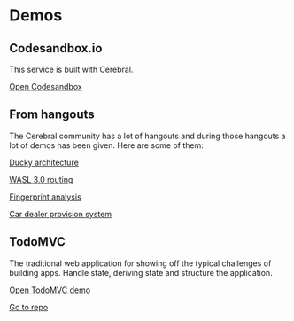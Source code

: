 # Demos

## Codesandbox.io
This service is built with Cerebral.

[Open Codesandbox](https://www.codesandbox.io)

## From hangouts
The Cerebral community has a lot of hangouts and during those hangouts a lot of demos has been given. Here are some of them:

[Ducky architecture](https://youtu.be/uXlxNJfGKjU?t=4m19s)

[WASL 3.0 routing](https://youtu.be/iKkGg8UR514?t=46m13s)

[Fingerprint analysis](https://youtu.be/iKkGg8UR514?t=58m41s)

[Car dealer provision system](https://youtu.be/iKkGg8UR514?t=1m37s)

## TodoMVC
The traditional web application for showing off the typical challenges of building apps. Handle state, deriving state and structure the application.

[Open TodoMVC demo](/todomvc)

[Go to repo](https://github.com/cerebral/cerebral/tree/master/demos/todomvc)
